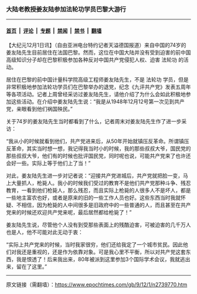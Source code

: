### 大陆老教授姜友陆参加法轮功学员巴黎大游行

---

#### [首页](../../../..?n2739770) &nbsp;|&nbsp; [评论](../../../../../epoch-comment?n2739770) &nbsp;|&nbsp; [专题](../../../../../epoch-special?n2739770) &nbsp;|&nbsp; [禁闻](../../../../../epoch-news?n2739770) &nbsp;|&nbsp; [禁书](../../../../../books?n2739770) &nbsp;|&nbsp; [翻墙](https://github.com/gfw-breaker/nogfw/blob/master/README.md?n2739770)


<div class="post_content" id="artbody" itemprop="articleBody">
 <!-- article content begin -->
 <p>
  【大纪元12月1日讯】（自由亚洲电台特约记者天溢德国报道）来自中国的74岁的姜友陆先生目前居住在法国巴黎。然而，这位在中国大陆并没有受到迫害的前中国高级知识分子却在巴黎积极参加各种反对中国共产党侵犯人权、迫害
  <ok href="https://www.epochtimes.com/gb/tag/%E6%B3%95%E8%BD%AE%E5%8A%9F.html">
   法轮功
  </ok>
  的活动。
 </p>
 <p>
  居住在巴黎的前中国计量科学院高级工程师姜友陆先生，不是
  <ok href="https://www.epochtimes.com/gb/tag/%E6%B3%95%E8%BD%AE%E5%8A%9F.html">
   法轮功
  </ok>
  学员，但是非常积极地参加法轮功学员们在巴黎举办的退党，纪念《九评共产党》发表五周年等各项活动。记者上周曾经采访过姜友陆先生，请他介绍了为什么会如此积极地参加这些活动。在介绍中姜友陆先生说：“我是从1948年12月12号第一次见到共产党，亲眼看到他们祸国殃民。”
 </p>
 <p>
  关于74岁的姜友陆先生当时都看到了什么，记者周末对姜友陆先生作了进一步采访：
 </p>
 <p>
  “我从小的时候就看到他们，共产党进来后，从50年开始就镇压反革命。所谓镇压反革命，其实当时想一想，我记得我当时小的时候，我的那些叔叔大爷，国民党的那些叔叔大爷，他们有的时候也批评国民党，同时呢也说，可能共产党来了也许还会好一些。实际上等于他们上了当！”
 </p>
 <p>
  对此，姜友陆先生进一步对记者说：“迎接共产党进城后，共产党就把脸一变，马上大量抓人，枪毙人。我小的时候我们受过的教育不是他们共产党那种斗争、残忍教育，一看到他们枪毙人，那么残忍，而且实际上枪毙的人很多人不是坏人，都是一些地主富农也好，或者是原来的旧的一些工作人员也好。这些东西当时我就怀疑、不相信，因为枪毙的人中间很多是旧政府中的一些普通的人，而且甚至在共产党来的时候还欢迎共产党来呢，最后居然都给枪毙了！”
 </p>
 <p>
  姜友陆先生说，尽管他个人没有到受那些表面上的残酷迫害，可被迫害的几千万人也是人，他不可能对此无动于衷：
 </p>
 <p>
  “实际上共产党来的时候，当时我家很穷，他们还给我定了一个城市贫民。因此他们对我还是重视的，还是作为依靠对象。可是我心里不平衡，所以对共产党这套东西，我是恨透了！后来我出来，80年被派到这里参加3个国际学术会议，我就逃出来，留在了这里。”
  <font color="#ffffff">
   (http://www.dajiyuan.com)
  </font>
 </p>
 <!-- article content end -->
 <div id="below_article_ad">
 </div>
</div>


---

原文链接（需翻墙）：https://www.epochtimes.com/gb/9/12/1/n2739770.htm